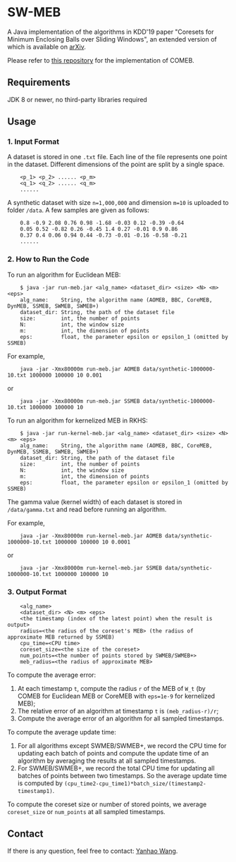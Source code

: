 # SW-MEB #

A Java implementation of the algorithms in KDD'19 paper "Coresets for Minimum Enclosing Balls over Sliding Windows", an extended version of which is available on [arXiv](https://arxiv.org/abs/1905.03718).

Please refer to [this repository](https://github.com/hbf/miniball) for the implementation of COMEB.

## Requirements ##

JDK 8 or newer, no third-party libraries required

## Usage ##

### 1. Input Format ###

A dataset is stored in one `.txt` file. Each line of the file represents one point in the dataset. Different dimensions of the point are split by a single space.

```csv
    <p_1> <p_2> ...... <p_m>
    <q_1> <q_2> ...... <q_m>
    ......
```

A synthetic dataset with size `n=1,000,000` and dimension `m=10` is uploaded to folder `/data`.
A few samples are given as follows:

```csv
    0.8 -0.9 2.08 0.76 0.98 -1.68 -0.03 0.12 -0.39 -0.64
    0.05 0.52 -0.82 0.26 -0.45 1.4 0.27 -0.01 0.9 0.86
    0.37 0.4 0.06 0.94 0.44 -0.73 -0.01 -0.16 -0.58 -0.21
    ......
```

### 2. How to Run the Code ###

To run an algorithm for Euclidean MEB:

```shell
    $ java -jar run-meb.jar <alg_name> <dataset_dir> <size> <N> <m> <eps>
    alg_name:    String, the algorithm name (AOMEB, BBC, CoreMEB, DynMEB, SSMEB, SWMEB, SWMEB+)
    dataset_dir: String, the path of the dataset file
    size:        int, the number of points
    N:           int, the window size
    m:           int, the dimension of points
    eps:         float, the parameter epsilon or epsilon_1 (omitted by SSMEB)
```

For example,  

```shell
    java -jar -Xmx80000m run-meb.jar AOMEB data/synthetic-1000000-10.txt 1000000 100000 10 0.001
```

or

```shell
    java -jar -Xmx80000m run-meb.jar SSMEB data/synthetic-1000000-10.txt 1000000 100000 10
```

To run an algorithm for kernelized MEB in RKHS:

```shell
    $ java -jar run-kernel-meb.jar <alg_name> <dataset_dir> <size> <N> <m> <eps>
    alg_name:    String, the algorithm name (AOMEB, BBC, CoreMEB, DynMEB, SSMEB, SWMEB, SWMEB+)
    dataset_dir: String, the path of the dataset file
    size:        int, the number of points
    N:           int, the window size
    m:           int, the dimension of points
    eps:         float, the parameter epsilon or epsilon_1 (omitted by SSMEB)
```

The gamma value (kernel width) of each dataset is stored in `/data/gamma.txt` and read before running an algorithm.

For example,  

```shell
    java -jar -Xmx80000m run-kernel-meb.jar AOMEB data/synthetic-1000000-10.txt 1000000 100000 10 0.0001
```

or

```shell
    java -jar -Xmx80000m run-kernel-meb.jar SSMEB data/synthetic-1000000-10.txt 1000000 100000 10
```

### 3. Output Format ###  

```csv
    <alg_name>
    <dataset_dir> <N> <m> <eps>
    <the timestamp (index of the latest point) when the result is output>
    radius=<the radius of the coreset's MEB> (the radius of approximate MEB returned by SSMEB)
    cpu_time=<CPU time>
    coreset_size=<the size of the coreset>
    num_points=<the number of points stored by SWMEB/SWMEB+>
    meb_radius=<the radius of approximate MEB>
```

To compute the average error:

1. At each timestamp `t`, compute the radius `r` of the MEB of `W_t` (by COMEB for Euclidean MEB or CoreMEB with `eps=1e-9` for kernelized MEB);
2. The relative error of an algorithm at timestamp `t` is `(meb_radius-r)/r`;
3. Compute the average error of an algorithm for all sampled timestamps.

To compute the average update time:

1. For all algorithms except SWMEB/SWMEB+, we record the CPU time for updating each batch of points and compute the update time of an algorithm by averaging the results at all sampled timestamps.
2. For SWMEB/SWMEB+, we record the total CPU time for updating all batches of points between two timestamps. So the average update time is computed by `(cpu_time2-cpu_time1)*batch_size/(timestamp2-timestamp1)`.

To compute the coreset size or number of stored points, we average `coreset_size` or `num_points` at all sampled timestamps.

## Contact ##

If there is any question, feel free to contact: [Yanhao Wang](mailto:yanhao90@comp.nus.edu.sg).
